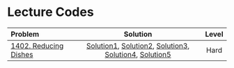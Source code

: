 # Lecture Codes

|  **Problem**  |  **Solution**  |  **Level**  |
|:--------------|:--------------:|:-----------:|
|  [1402. Reducing Dishes](https://leetcode.com/problems/reducing-dishes/description/)  |  [Solution1](), [Solution2](), [Solution3](), [Solution4](), [Solution5]()  |  Hard  |